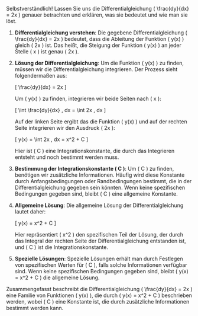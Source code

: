 Selbstverständlich! Lassen Sie uns die Differentialgleichung \( \frac{dy}{dx} = 2x \) genauer betrachten und erklären, was sie bedeutet und wie man sie löst.

1. **Differentialgleichung verstehen**: Die gegebene Differentialgleichung \( \frac{dy}{dx} = 2x \) bedeutet, dass die Ableitung der Funktion \( y(x) \) gleich \( 2x \) ist. Das heißt, die Steigung der Funktion \( y(x) \) an jeder Stelle \( x \) ist genau \( 2x \).

2. **Lösung der Differentialgleichung**:
   Um die Funktion \( y(x) \) zu finden, müssen wir die Differentialgleichung integrieren. Der Prozess sieht folgendermaßen aus:

   \[ \frac{dy}{dx} = 2x \]

   Um \( y(x) \) zu finden, integrieren wir beide Seiten nach \( x \):

   \[ \int \frac{dy}{dx} \, dx = \int 2x \, dx \]

   Auf der linken Seite ergibt das die Funktion \( y(x) \) und auf der rechten Seite integrieren wir den Ausdruck \( 2x \):

   \[ y(x) = \int 2x \, dx = x^2 + C \]

   Hier ist \( C \) eine Integrationskonstante, die durch das Integrieren entsteht und noch bestimmt werden muss.

3. **Bestimmung der Integrationskonstante \( C \)**:
   Um \( C \) zu finden, benötigen wir zusätzliche Informationen. Häufig wird diese Konstante durch Anfangsbedingungen oder Randbedingungen bestimmt, die in der Differentialgleichung gegeben sein könnten. Wenn keine spezifischen Bedingungen gegeben sind, bleibt \( C \) eine allgemeine Konstante.

4. **Allgemeine Lösung**: Die allgemeine Lösung der Differentialgleichung lautet daher:

   \[ y(x) = x^2 + C \]

   Hier repräsentiert \( x^2 \) den spezifischen Teil der Lösung, der durch das Integral der rechten Seite der Differentialgleichung entstanden ist, und \( C \) ist die Integrationskonstante.

5. **Spezielle Lösungen**: Spezielle Lösungen erhält man durch Festlegen von spezifischen Werten für \( C \), falls solche Informationen verfügbar sind. Wenn keine spezifischen Bedingungen gegeben sind, bleibt \( y(x) = x^2 + C \) die allgemeine Lösung.

Zusammengefasst beschreibt die Differentialgleichung \( \frac{dy}{dx} = 2x \) eine Familie von Funktionen \( y(x) \), die durch \( y(x) = x^2 + C \) beschrieben werden, wobei \( C \) eine Konstante ist, die durch zusätzliche Informationen bestimmt werden kann.
